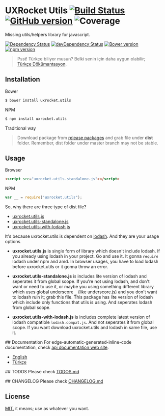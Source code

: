 # UXRocket Utils [![Build Status](https://travis-ci.org/uxrocket/uxrocket.utils.svg)](https://travis-ci.org/uxrocket/uxrocket.utils) [![GitHub version](https://badge.fury.io/gh/uxrocket%2Fuxrocket.utils.svg)](https://github.com/uxrocket/uxrocket.utils/releases) ![Coverage](http://img.shields.io/badge/coverage-100%25-brightgreen.svg)
Missing utils/helpers library for javascript.

[![Dependency Status](https://david-dm.org/uxrocket/uxrocket.utils.svg)](https://david-dm.org/uxrocket/uxrocket.utils) 
[![devDependency Status](https://david-dm.org/uxrocket/uxrocket.utils/dev-status.svg)](https://david-dm.org/uxrocket/uxrocket.utils#info=devDependencies) 
[![Bower version](https://badge.fury.io/bo/uxrocket.utils.svg)](http://bower.io/search/?q=uxrocket.utils) 
[![npm version](https://badge.fury.io/js/uxrocket.utils.svg)](https://www.npmjs.org/package/uxrocket.utils)

> Psst! Türkçe biliyor musun? Belki senin için daha uygun olabilir; [Türkçe Dökümantasyon].

## Installation
Bower
```sh
$ bower install uxrocket.utils
```

NPM 
```sh
$ npm install uxrocket.utils
```

Traditional way
> Download package from [release packages] and grab file under **dist** folder.
> Remember, dist folder under master branch may not be stable. 

## Usage
Browser
```html
<script src="uxrocket.utils-standalone.js"></script>
```

NPM
```javascript
var __ = require("uxrocket.utils");
```

So, why there are three type of dist file?
- [uxrocket.utils.js](https://github.com/uxrocket/uxrocket.utils/blob/master/dist/uxrocket.utils.js)
- [uxrocket.utils-standalone.js](https://github.com/uxrocket/uxrocket.utils/blob/master/dist/uxrocket.utils-standalone.js)
- [uxrocket.utils-with-lodash.js](https://github.com/uxrocket/uxrocket.utils/blob/master/dist/uxrocket.utils-with-lodash.js)

It's because uxrocket.utils is dependent on [lodash]. And they are your usage options. 
- **uxrocket.utils.js** is single form of library which doesn't include lodash. If you already using lodash in your project. Go and use it. It gonna `require` lodash under npm and amd. In browser usages, you have to load lodash before uxrocket.utils or it gonna throw an error.

- **uxrocket.utils-standalone.js** is includes lite version of lodash and seperates it from global scope. If you're not using lodash, and don't want or need to use it, or maybe you using something different library which uses global underscore `_` (like underscore.js) and you don't want to lodash ruin it; grab this file. This package has lite version of lodash which include only functions that utils is using. And seperates lodash from global scope.

- **uxrocket.utils-with-lodash.js** is includes complete latest version of lodash compatible `lodash.compat.js`. And not seperates it from global scope. If you want download uxrocket.utils and lodash in same file, use it.

## Documentation
For edge-automatic-generated-inline-code documentation, check [api documentation web site].

- [English]
- [Türkçe] 

## TODOS
Please check [TODOS.md]

## CHANGELOG
Please check [CHANGELOG.md]

## License
[MIT], it means; use as whatever you want.

[release packages]:https://github.com/uxrocket/uxrocket.utils/releases
[lodash]:https://github.com/lodash/lodash
[Türkçe Dökümantasyon]:https://github.com/uxrocket/uxrocket.utils/blob/master/docs/turkish/README.md
[MIT]: https://github.com/uxrocket/uxrocket.utils/blob/master/LICENSE.md
[TODOS.md]: https://github.com/uxrocket/uxrocket.utils/blob/master/TODOS.md
[CHANGELOG.md]: https://github.com/uxrocket/uxrocket.utils/blob/master/CHANGELOG.md
[English]:https://github.com/uxrocket/uxrocket.utils/blob/master/docs/english/README.md
[Türkçe]:https://github.com/uxrocket/uxrocket.utils/blob/master/docs/turkish/README.md
[api documentation web site]: http://uxrocket.github.io/uxrocket.utils
